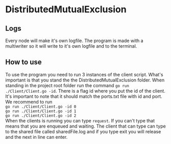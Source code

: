 # DistributedMutualExclusion

## Logs
Every node will make it's own logfile. The program is made with a multiwriter so it will write to it's own logfile and to the terminal.

## How to use
To use the program you need to run 3 instances of the client script. What's important is that you stand the the DistributedMutualExclusion folder. When standing in the project root folder run the command ```go run ./Client/Client.go -id```. There is a flag id where you put the id of the client. It's important to note that it should match the ports.txt file with id and port.
We recommend to run 
<br>
```go run ./Client/Client.go -id 0``` 
<br>```go run ./Client/Client.go -id 1``` 
<br>```go run ./Client/Client.go -id 2```<br>
When the clients is running you can type ```request```. If you can't type that means that you are enqueued and waiting. The client that can type can type to the shared file called sharedFile.log and if you type exit you will release and the next in line can enter.
